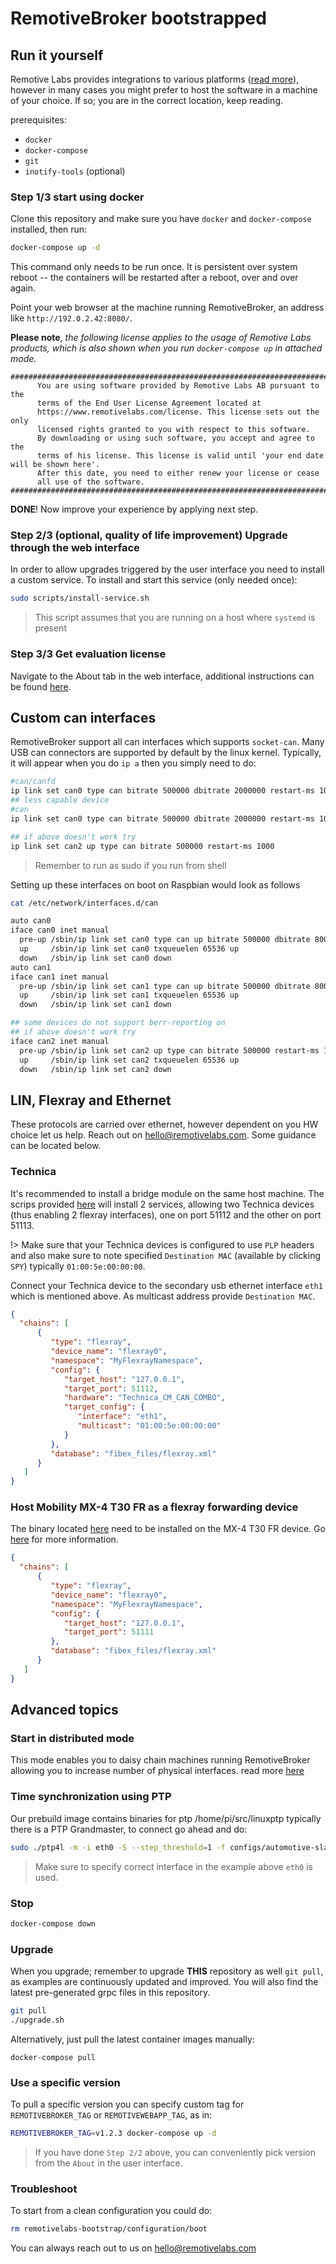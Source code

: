 # RemotiveBroker bootstrapped

## Run it yourself

Remotive Labs provides integrations to various platforms ([read more](https://remotivelabs.github.io/)), however in many cases 
you might prefer to host the software in a machine of your choice. If so; you are in the correct location, 
keep reading.

prerequisites:
- `docker` 
- `docker-compose`
- `git` 
- `inotify-tools` (optional)

### Step 1/3 start using docker 

Clone this repository and make sure you have `docker` and `docker-compose`
installed, then run:

```bash
docker-compose up -d
```

This command only needs to be run once. It is persistent over system reboot --
the containers will be restarted after a reboot, over and over again.

Point your web browser at the machine running RemotiveBroker, an address like
`http://192.0.2.42:8080/`. 


**Please note**, *the following license applies to the usage of Remotive Labs products, which is also shown when you run `docker-compose up` in attached mode.*
```
##########################################################################################
      You are using software provided by Remotive Labs AB pursuant to the
      terms of the End User License Agreement located at
      https://www.remotivelabs.com/license. This license sets out the only
      licensed rights granted to you with respect to this software.
      By downloading or using such software, you accept and agree to the
      terms of his license. This license is valid until 'your end date will be shown here'.
      After this date, you need to either renew your license or cease
      all use of the software.
##########################################################################################
```

**DONE**! Now improve your experience by applying next step. 


### Step 2/3 (optional, quality of life improvement) Upgrade through the web interface

In order to allow upgrades triggered by the user interface you need to install a 
custom service. To install and start this service (only needed once):

```bash
sudo scripts/install-service.sh
```

> This script assumes that you are running on a host where `systemd` is present 

### Step 3/3 Get evaluation license

Navigate to the About tab in the web interface, additional instructions can be found [here](https://remotivelabs.github.io).

## Custom can interfaces

RemotiveBroker support all can interfaces which supports `socket-can`. Many USB 
can connectors are supported by default by the linux kernel. Typically, it will appear
when you do `ip a` then you simply need to do:
```bash
#can/canfd
ip link set can0 type can bitrate 500000 dbitrate 2000000 restart-ms 1000 berr-reporting on fd on
## less capable device 
#can
ip link set can0 type can bitrate 500000 dbitrate 2000000 restart-ms 1000 berr-reporting on

## if above doesn't work try
ip link set can2 up type can bitrate 500000 restart-ms 1000
```
> Remember to run as sudo if you run from shell


Setting up these interfaces on boot on Raspbian would look as follows
```bash
cat /etc/network/interfaces.d/can
```

```bash
auto can0
iface can0 inet manual
  pre-up /sbin/ip link set can0 type can up bitrate 500000 dbitrate 8000000 restart-ms 1000 berr-reporting on fd on
  up     /sbin/ip link set can0 txqueuelen 65536 up
  down   /sbin/ip link set can0 down
auto can1
iface can1 inet manual
  pre-up /sbin/ip link set can1 type can up bitrate 500000 dbitrate 8000000 restart-ms 1000 berr-reporting on fd on
  up     /sbin/ip link set can1 txqueuelen 65536 up
  down   /sbin/ip link set can1 down

## some devices do not support berr-reporting on
## if above doesn't work try
iface can2 inet manual
  pre-up /sbin/ip link set can2 up type can bitrate 500000 restart-ms 1000
  up     /sbin/ip link set can2 txqueuelen 65536 up
  down   /sbin/ip link set can2 down
```

## LIN, Flexray and Ethernet

These protocols are carried over ethernet, however dependent on you HW choice let us help. Reach out on [hello@remotivelabs.com](mailto:hello@remotivelabs.com?subject=Help%20with%20setting%20up%20interfaces). 
Some guidance can be located below.

### Technica

It's recommended to install a bridge module on the same host machine. The scrips provided [here](scripts/install-teknika.sh) will install 2 services, allowing two Technica devices (thus enabling 2 flexray interfaces), one on port 51112 and the other on port 51113. 

!> Make sure that your Technica devices is configured to use `PLP` headers and also make sure to note specified `Destination MAC` (available by clicking `SPY`) typically `01:00:5e:00:00:00`. 

Connect your Technica device to the secondary usb ethernet interface `eth1` which is mentioned above. As multicast address provide `Destination MAC`.
```json
{
  "chains": [
      {
         "type": "flexray",
         "device_name": "flexray0",
         "namespace": "MyFlexrayNamespace",
         "config": {
            "target_host": "127.0.0.1",
            "target_port": 51112,
            "hardware": "Technica_CM_CAN_COMBO",
            "target_config": {
               "interface": "eth1",
               "multicast": "01:00:5e:00:00:00"
            }
         },
         "database": "fibex_files/flexray.xml"
      }
   ]
}
```

### Host Mobility MX-4 T30 FR as a flexray forwarding device

The binary located [here](scripts/flexray/flexray2ip.new) need to be installed on the MX-4 T30 FR device. Go [here](scripts/flexray/README.txt) for more information.
```json
{
  "chains": [
      {
         "type": "flexray",
         "device_name": "flexray0",
         "namespace": "MyFlexrayNamespace",
         "config": {
            "target_host": "127.0.0.1",
            "target_port": 51111
         },
         "database": "fibex_files/flexray.xml"
      }
   ]
}
```

## Advanced topics




### Start in distributed mode

This mode enables you to daisy chain machines running RemotiveBroker allowing you to increase number of physical interfaces.
read more [here](configuration_distributed/README.md)

### Time synchronization using PTP

Our prebuild image contains binaries for ptp /home/pi/src/linuxptp typically there is a PTP Grandmaster, to connect go ahead and do:
```bash
sudo ./ptp4l -m -i eth0 -S --step_threshold=1 -f configs/automotive-slave.cfg
```
> Make sure to specify correct interface in the example above `eth0` is used.

### Stop

```bash
docker-compose down
```

### Upgrade

When you upgrade; remember to upgrade **THIS** repository as well `git pull`,
as examples are continuously updated and improved. You will also find the
latest pre-generated grpc files in this repository.

```bash
git pull
./upgrade.sh
```

Alternatively, just pull the latest container images manually:

```base
docker-compose pull
```

### Use a specific version

To pull a specific version you can specify custom tag for `REMOTIVEBROKER_TAG` or
`REMOTIVEWEBAPP_TAG`, as in:

```bash
REMOTIVEBROKER_TAG=v1.2.3 docker-compose up -d
```
> If you have done `Step 2/2` above, you can conveniently pick version from the `About` in the user interface.

### Troubleshoot

To start from a clean configuration you could do:
```bash
rm remotivelabs-bootstrap/configuration/boot
```

You can always reach out to us on [hello@remotivelabs.com](mailto:hello@remotivelabs.com?subject=Hello)
